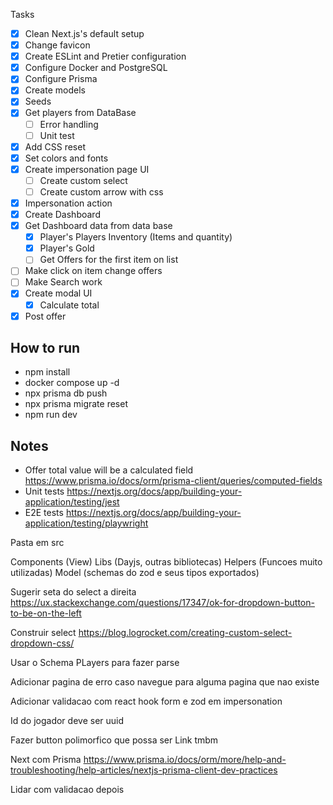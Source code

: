 Tasks

- [x] Clean Next.js's default setup
- [x] Change favicon
- [x] Create ESLint and Pretier configuration
- [x] Configure Docker and PostgreSQL
- [x] Configure Prisma
- [x] Create models
- [x] Seeds
- [x] Get players from DataBase
  - [ ] Error handling
  - [ ] Unit test
- [x] Add CSS reset
- [x] Set colors and fonts
- [x] Create impersonation page UI
  - [ ] Create custom select
  - [ ] Create custom arrow with css
- [x] Impersonation action
- [x] Create Dashboard
- [x] Get Dashboard data from data base
  - [x] Player's Players Inventory (Items and quantity)
  - [x] Player's Gold
  - [ ] Get Offers for the first item on list
- [ ] Make click on item change offers
- [ ] Make Search work
- [x] Create modal UI
  - [x] Calculate total
- [x] Post offer

## How to run

- npm install
- docker compose up -d
- npx prisma db push
- npx prisma migrate reset
- npm run dev

## Notes

- Offer total value will be a calculated field https://www.prisma.io/docs/orm/prisma-client/queries/computed-fields
- Unit tests https://nextjs.org/docs/app/building-your-application/testing/jest
- E2E tests https://nextjs.org/docs/app/building-your-application/testing/playwright

Pasta em src

Components (View)
Libs (Dayjs, outras bibliotecas)
Helpers (Funcoes muito utilizadas)
Model (schemas do zod e seus tipos exportados)

Sugerir seta do select a direita
https://ux.stackexchange.com/questions/17347/ok-for-dropdown-button-to-be-on-the-left

Construir select
https://blog.logrocket.com/creating-custom-select-dropdown-css/

Usar o Schema PLayers para fazer parse

Adicionar pagina de erro caso navegue para alguma pagina que nao existe

Adicionar validacao com react hook form e zod em impersonation

Id do jogador deve ser uuid

Fazer button polimorfico que possa ser Link tmbm

Next com Prisma
https://www.prisma.io/docs/orm/more/help-and-troubleshooting/help-articles/nextjs-prisma-client-dev-practices

Lidar com validacao depois
